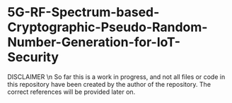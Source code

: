 # 5G-RF-Spectrum-based-Cryptographic-Pseudo-Random-Number-Generation-for-IoT-Security

DISCLAIMER  \n
So far this is a work in progress, and not all files or code in this repository have been created by the author of the repository.
The correct references will be provided later on. 

